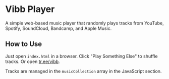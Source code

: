 # Vibb Player
A simple web-based music player that randomly plays tracks from YouTube, Spotify, SoundCloud, Bandcamp, and Apple Music.

## How to Use
Just open `index.html` in a browser. Click "Play Something Else" to shuffle tracks. Or open [tr.ee/vibb](http://tr.ee/vibb).

Tracks are managed in the `musicCollection` array in the JavaScript section.
